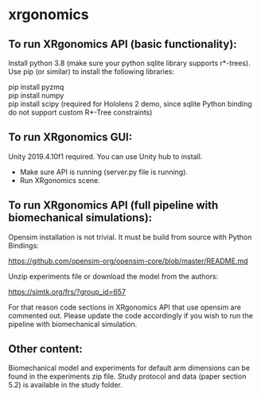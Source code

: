 # xrgonomics

## To run XRgonomics API (basic functionality):
Install python 3.8 (make sure your python sqlite library supports r*-trees).
Use pip (or similar) to install the following libraries:

pip install pyzmq\
pip install numpy\
pip install scipy (required for Hololens 2 demo, since sqlite Python binding do not support custom R*-Tree constraints)

## To run XRgonomics GUI:
Unity 2019.4.10f1 required. You can use Unity hub to install.
- Make sure API is running (server.py file is running).
- Run XRgonomics scene.

## To run XRgonomics API (full pipeline with biomechanical simulations):
Opensim installation is not trivial. It must be build from source with Python Bindings:

https://github.com/opensim-org/opensim-core/blob/master/README.md

Unzip experiments file or download the model from the authors:

https://simtk.org/frs/?group_id=657

For that reason code sections in XRgonomics API that use opensim are commented out.
Please update the code accordingly if you wish to run the pipeline with biomechanical simulation.

## Other content:
Biomechanical model and experiments for default arm dimensions can be found in the experiments zip file.
Study protocol and data (paper section 5.2) is available in the study folder.
